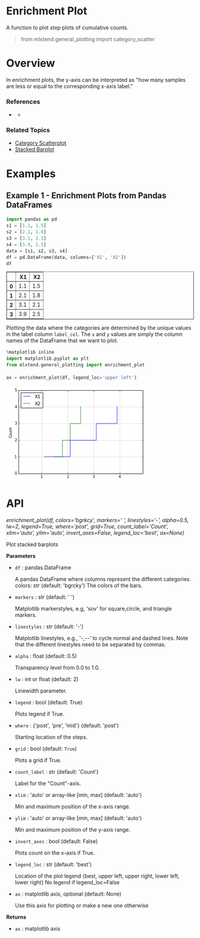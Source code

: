 # Enrichment Plot

A function to plot step plots of cumulative counts.

> from mlxtend.general_plotting import category_scatter

# Overview

In enrichment plots, the y-axis can be interpreted as "how many samples are less or equal to the corresponding x-axis label."

### References

- -

### Related Topics

- [Category Scatterplot](./category_scatter.html)
- [Stacked Barplot](./stacked_barplot.html)

# Examples

## Example 1 - Enrichment Plots from Pandas DataFrames


```python
import pandas as pd
s1 = [1.1, 1.5]
s2 = [2.1, 1.8]
s3 = [3.1, 2.1]
s4 = [3.9, 2.5]
data = [s1, s2, s3, s4]
df = pd.DataFrame(data, columns=['X1', 'X2'])
df
```




<div>
<table border="1" class="dataframe">
  <thead>
    <tr style="text-align: right;">
      <th></th>
      <th>X1</th>
      <th>X2</th>
    </tr>
  </thead>
  <tbody>
    <tr>
      <th>0</th>
      <td>1.1</td>
      <td>1.5</td>
    </tr>
    <tr>
      <th>1</th>
      <td>2.1</td>
      <td>1.8</td>
    </tr>
    <tr>
      <th>2</th>
      <td>3.1</td>
      <td>2.1</td>
    </tr>
    <tr>
      <th>3</th>
      <td>3.9</td>
      <td>2.5</td>
    </tr>
  </tbody>
</table>
</div>



Plotting the data where the categories are determined by the unique values in the label column `label_col`. The `x` and `y` values are simply the column names of the DataFrame that we want to plot.


```python
%matplotlib inline
import matplotlib.pyplot as plt
from mlxtend.general_plotting import enrichment_plot

ax = enrichment_plot(df, legend_loc='upper left')
```


![png](enrichment_plot_files/enrichment_plot_13_0.png)


# API


*enrichment_plot(df, colors='bgrkcy', markers=' ', linestyles='-', alpha=0.5, lw=2, legend=True, where='post', grid=True, count_label='Count', xlim='auto', ylim='auto', invert_axes=False, legend_loc='best', ax=None)*

Plot stacked barplots

**Parameters**

- `df` : pandas.DataFrame

    A pandas DataFrame where columns represent the different categories.
    colors: str (default: 'bgrcky')
    The colors of the bars.

- `markers` : str (default: ' ')

    Matplotlib markerstyles, e.g,
    'sov' for square,circle, and triangle markers.

- `linestyles` : str (default: '-')

    Matplotlib linestyles, e.g.,
    '-,--' to cycle normal and dashed lines. Note
    that the different linestyles need to be separated by commas.

- `alpha` : float (default: 0.5)

    Transparency level from 0.0 to 1.0.

- `lw` : int or float (default: 2)

    Linewidth parameter.

- `legend` : bool (default: True)

    Plots legend if True.

- `where` : {'post', 'pre', 'mid'} (default: 'post')

    Starting location of the steps.

- `grid` : bool (default: `True`)

    Plots a grid if True.

- `count_label` : str (default: 'Count')

    Label for the "Count"-axis.

- `xlim` : 'auto' or array-like [min, max] (default: 'auto')

    Min and maximum position of the x-axis range.

- `ylim` : 'auto' or array-like [min, max] (default: 'auto')

    Min and maximum position of the y-axis range.

- `invert_axes` : bool (default: False)

    Plots count on the x-axis if True.

- `legend_loc` : str (default: 'best')

    Location of the plot legend
    {best, upper left, upper right, lower left, lower right}
    No legend if legend_loc=False

- `ax` : matplotlib axis, optional (default: None)

    Use this axis for plotting or make a new one otherwise

**Returns**

- `ax` : matplotlib axis



